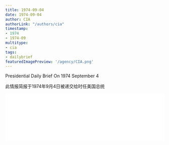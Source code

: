 ```yaml
---
title: 1974-09-04
date: 1974-09-04
author: CIA 
authorLink: "/authors/cia"
timestamp: 
- 1974
- 1974-09
multitype: 
- cia
tags: 
- dailybrief
featuredImagePreview: '/agency/CIA.png'
---
```



Presidential Daily Brief On 1974 September 4

此情报简报于1974年9月4日被递交给时任美国总统

<!--more-->





<div id="over" style="width:100%; overflow:hidden"> <iframe id="sFrame" name="sFrame" frameborder="no" border="0"  allowfullscreen marginwidth="0" scrolling="no" src = " /CIA/1974-09-04.html "  style = " position:absulute; width: 806px; top: 300;" > </iframe> </div>